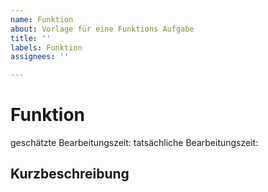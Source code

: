 ```yaml
---
name: Funktion
about: Vorlage für eine Funktions Aufgabe
title: ''
labels: Funktion
assignees: ''

---
```


# Funktion

geschätzte Bearbeitungszeit: <!-- (hh.mm.ss) -->
tatsächliche Bearbeitungszeit: <!-- (hh.mm.ss) -->

## Kurzbeschreibung
<!-- kurze Erläuterung der zu implementierenden Funktion -->
